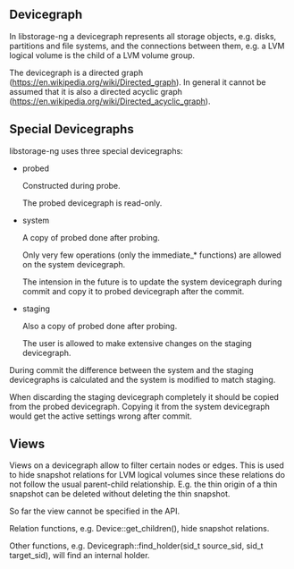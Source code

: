 
Devicegraph
-----------

In libstorage-ng a devicegraph represents all storage objects,
e.g. disks, partitions and file systems, and the connections between
them, e.g. a LVM logical volume is the child of a LVM volume group.

The devicegraph is a directed graph
(https://en.wikipedia.org/wiki/Directed_graph). In general it cannot
be assumed that it is also a directed acyclic graph
(https://en.wikipedia.org/wiki/Directed_acyclic_graph).



Special Devicegraphs
--------------------

libstorage-ng uses three special devicegraphs:


* probed

  Constructed during probe.

  The probed devicegraph is read-only.


* system

  A copy of probed done after probing.

  Only very few operations (only the immediate_* functions) are allowed on the
  system devicegraph.

  The intension in the future is to update the system devicegraph during
  commit and copy it to probed devicegraph after the commit.


* staging

  Also a copy of probed done after probing.

  The user is allowed to make extensive changes on the staging devicegraph.


During commit the difference between the system and the staging devicegraphs
is calculated and the system is modified to match staging.

When discarding the staging devicegraph completely it should be copied from
the probed devicegraph. Copying it from the system devicegraph would get the
active settings wrong after commit.



Views
-----

Views on a devicegraph allow to filter certain nodes or edges. This is
used to hide snapshot relations for LVM logical volumes since these
relations do not follow the usual parent-child relationship. E.g. the
thin origin of a thin snapshot can be deleted without deleting the
thin snapshot.

So far the view cannot be specified in the API.

Relation functions, e.g. Device::get_children(), hide snapshot
relations.

Other functions, e.g. Devicegraph::find_holder(sid_t source_sid, sid_t
target_sid), will find an internal holder.
